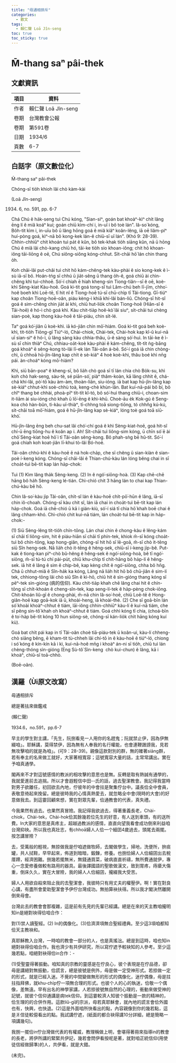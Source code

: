```yaml
---
title: "毋通相排斥"
categories:
  - 散文
tags:
  - 賴仁聲 Loā Jîn-seng
toc: true
toc_sticky: true
---
```


# M̄-thang saⁿ pâi-thek

## 文獻資訊

| 項目 | 資料 |
|---|---|
| 作者 | 賴仁聲 Loā Jîn-seng |
| 卷期 | 台灣教會公報 |
| 卷期 | 第591卷 |
| 日期 | 1934/6 |
| 頁數 | 6-7 |

## 白話字（原文數位化）

M̄-thang saⁿ pâi-thek

Chóng-sī tio̍h khioh lâi chò kàm-kài

(Loā Jîn-seng)

1934. 6, no. 591, pp. 6-7

Chá Chú ê ha̍k-seng tuì Chú kóng, "Sian-siⁿ, goán bat khoàⁿ-kìⁿ chi̍t lâng ēng lí ê miâ koáⁿ kuí; goán chiū kìm-chí i, in-uī i bô toè lán". Iâ-so͘ kóng, Bo̍h-tit kìm i, in-uīu bô ū lâng hōng goá ê miâ kiâⁿ koân-lêng, iā oē liâm-piⁿ huí-pòng goá, kìⁿ-nā bô kong-kek lán-ê chiū-sī uī lán". (Khó 9: 28-39). Chhin-chhiūⁿ chit khoán tuì pa̍t ê kûn, bô tek-khak tio̍h siāng kûn, nā ū hōng Chú ê miâ lâi chò-kang chiū hó, tāi-ke tio̍h sio khoan-iông; chit hō khoan-iông tāi-liōng ê oē, Chú siông-siông kóng-chhut. Si̍t-chāi hō͘ lán chin thang o̍h.

Koh chāi-lâi put-châi tuì chit hō kám-chêng-tek kàu-phài ê sio kong-kek ê ì-sù iā-sī bô. Hoán-tńg sī chhú ū jia̍t-sêng ū thang o̍h-ê, goá chiū ài chìn-chêng khì tui-chhoē. Só͘-í chiah ē hiah kheng-sìn Tiong-tiân--sī ê oē, koè-khì Sèng-kiat Kàu-hoē. Goá kì-tit goá tong-sî tuì Lâm-chú beh lī-jīm, chho͘-hoê boeh khì Loē-tē, tī hit nî ê Tiong-hoē tú-sī chū-chi̍p tī Tâi-tiong. Gī-tiúⁿ kap choân Tiong-hoē-oân, piáu kèng-ì khiā khí-lâi bán-liû. Chóng-sī hit-sî goá ê sim-chêng chin jia̍t ài khì, chiū hut-lio̍k choân Tiong-hoē (Hiān-sî ê Tāi-hoē) ê hó-ì chò goá khì. Kàu chit-tia̍p hoê-kò͘ lâi siuⁿ, si̍t-chāi tuì chèng sian-poè, kap thong kàu-hoē ê tāi-piáu, chin si̍t-lé.

Taⁿ goá kó͘-jiân ū koè-khì. iā kó-jiân chin mō͘-hiám. Goá kì-tit goá beh koè-khì, tit-tio̍h Tiōng-gī Tiúⁿ-ló, Chài-chiok, Chài-tek, Chài-hok kap kî-û kuí-nā uī sian-siⁿ ê hó-ì, ū lâng sàng kàu chhia-thâu, ū-ê sàng só͘-huì. In tāi-ke ê ì-sù sī chin thiàⁿ Chú, chhiau-oa̍t-koè kàu-phài ê kám-chêng, ti̍t-ti̍t ǹg-bāng goá khoàⁿ ē sêng-kong tò-lâi lī-ek lán Tâi-oân á-bē. Só͘-í goá iā chin chòng-chì, ū chhoā hū-jîn-lâng kap chi̍t è sè-kiáⁿ 4 hoè koè-khì, thâu boé khì nn̄g pái. àn-choáⁿ kóng mō͘-hiám?

Khì, siū bān-poaⁿ ê kheng-sī, bô lia̍h chò goá sī tī lán chia chò Bo̍k-su, khì koh chò hak-seng, sàu-tè, sé piān-só͘, piàⁿ thâm-koàn, kā lâng chhit ê, chá-chá khí-lâi, pò͘-tō kàu àm-àm, thoàn-liān, siu-ióng. iā bat kap hū-jîn-lâng kap sè-kiáⁿ chhut-khì soè-chhù toà, keng-chè khùn-lân. Bat kuí-nā-pái bô bí, bô chîⁿ thang bé chhài, phoà-pīⁿ ti̍t-ti̍t kî-tó, bô só͘-huì thang chiū-i, choan-sim it-liām ài siu-ióng chò khah ū lō͘-ēng ê khì-khū. Choè-āu e̍k Kok-gú ê Seng-koa chò hàn-bûn, tì-kàu uī-thiàⁿ, tī-chhng toā siong-tiōng, tó chhn̂g kú-kú, si̍t-chāi toā mō͘-hiám, goá ê hū-jîn-lâng kap sè-kiáⁿ, lóng toè goá toā siū-khó͘.

Hū-jîn-lâng ēng beh chu-sat lâi chó͘-chí goá ê khì Sèng-kiat-hoē, goá hit-sî chí-ū ēng tiōng-hu ê koân ap i. Ah! Si̍t-chāi tuì liông-sim kóng, ū chīn só͘ ē ài chō͘ Sèng-kiat hoē hō͘ i tī Tâi-oân sêng-kong. Bô phah-sǹg bē hû-tit. Só͘-í goá chiah koh koat-jiân lī-khui tò-lâi Bó-hoē.

Tâi-oân chhú-khì ê kàu-hoē ē ná hok-cha̍p, che sī chêng ū sian-kiàn ê sian-poè í-keng kóng. Chóng-sī chāi-lâi ê Thian-chú-kàu lán lóng bêng chai in sī choa̍t-tuì bē-tit kap lán ha̍p-chok:

Tuì (1) Kìm lâng tha̍k Sèng-keng. (2) In ê ngó͘-siōng-hoà. (3) Kap chē-chē hāng bô ha̍h Sèng-keng lé-tián. Chì-chió chit 3 hāng lán to chai kap Thian-chú-kàu bē hô.

Chin Iâ-so͘-kàu ji̍p Tâi-oân, chi̍t-sî lán ê kàu-hoē chi̍t-pō͘-hūn ê lâng, iā-sī chin iô-choah. Chóng-sī kàu chit sî, lán iā chai in choa̍t-tuì bē-tit kap lán ha̍p-chok. Goá iā chē-chió ū kā i gián-kiù, só͘-í siá tī chia hō͘ khah boē chai ê lâng chham-khó. Chì-chió chit kuí-nā tiám, lán choa̍t-tuì bē-tit kap in ha̍p-chok:-

(1) Siū Sèng-lêng tit-tio̍h chín-tōng. Lán chai chin ê chong-kàu ê lêng-kám sī chāi tī liông-sim, hit ê piáu-hiān sī chāi tī phín-tek, khiok m̄-sī kóng choa̍t-tuì bô chín-tōng, kap hong-giân, chóng-sī hit hō sī lē-goā, m̄-sī chò it-tēng siū Sîn heng-sek. Nā lia̍h chò it-tēng ê hêng-sek, chiū-sī í-keng ji̍p-bê. Put-kak ê tiong-kan pìⁿ-chò bû-hêng ê hêng-sek ê ngó͘-siōng-hoà, bê tī ngó͘-siōng, m̄-sī tú-tú chí pài-pu̍t, chiū khu-chi̍p tī chi̍t-hāng bô ha̍p-lí ê hêng-sek. iā hit ê lâng ê sim ê chip-bê, kap kèng chi̍t ê ngó͘-siōng, chha bô hn̄g. Chá ū chhut-miâ ê Sîn-ha̍k ka kóng, Lâng nā lia̍h hit hō bô chū-jiân ê sim-lí tek, chhiong-tōng lâi chò siū Sîn ê kì-hō, chiū hit ê sìn-gióng thang kóng sī pēⁿ-tek sìn-gióng (病的信仰). Kàu chit-tia̍p khah chē lâng chai hit ê chín-tōng sī chi̍t-khoán ê cheng-sîn-tek, kap seng-lí-tek ê ha̍p-pèng chok-iōng. Chit-khoán liû-gī ê chong-phài, m̄-nā chin Iâ-so͘-hoē, chiū Loē-tē ê Hong-giân-hoē kap goā-kok iā ū, khoài-heng, iā khoài-thè. (2) Che sī goā-bīn lán só͘ khoài khoàⁿ-chhut ê tiám, lāi-iông chhin-chhiūⁿ kàu-lí ê kuí-nā tiám, che sī pêng sìn-tô͘ khah oh khoàⁿ-chhut ê tiám. Goá chhì kóng tī chia, (choá-bīn ê to͘-ha̍p bē-tit kóng 10 hun siông-sè, chóng-sī kán-lio̍k chi̍t hāng kóng kuí kù).

Goá bat chi̍t pái kap in tī Tâi-oân choè tiā-piáu-tek ū koân-ui, kàu-lí chheng-chò siāng bêng, ē kham-tit tù-chheh lâi chí-tō in ê kàu-hoē ê tiúⁿ-ló, chiong i só͘ kóng ê kín-kín kā i kì, kuí-nā-hoê mn̄g i khoàⁿ án-ni sī tio̍h, chiū tuì lán chèng-thóng sìn-gióng (Eng Sù-tô͘ Sìn-keng  chò kui-chun) ê lâng, kā i khoàⁿ, chiū-sī toā-chhò.

(Boē-oân).

## 漢羅（Ùi原文改寫）

毋通相排斥

總是著抾來做鑑戒

(賴仁聲)

1934.6，no.591，pp.6-7

早主的學生對主講，「先生，阮捌看見一人用你的名趕鬼；阮就禁止伊，因為伊無綴咱」。耶穌講，莫得禁伊，因為無有人奉我的名行權能，也會連鞭譭謗我，見若無攻擊咱的就是為咱」。(可9：28-39)。親像這款對別的群，無的確著siāng群，若有奉主的名來做工就好，大家著相寬容；這號寬容大量的話，主常常講出。實在予咱真通學。

閣再來不才對這號感情的教派的相攻擊的意思也是無。反轉是取有熱誠有通學的，我就愛進前去追揣。所以才會遐輕信中田--氏的話，過去聖潔教會。我記得我當時對男子欲離任，初回欲去內地，佇彼年的中會拄是聚集佇台中。議長佮全中會員，表敬意徛起來挽留。總是彼時我的心情真熱愛去，就忽略全中會(現時的大會)的好意做我去。到這霎回顧來想，實在對眾先輩，佮通教會的代表，真失禮。

今我果然有過去。也果然真冒險。我記得我欲過去，得著重義長老，Chài-chiok，Chài-tek，Chài-hok佮其餘幾若位先生的好意，有人送到車頭，有的送所費。In大家的意思是真疼主，超越過教派的感情，直直向望我看會成功倒來利益咱台灣抑袂。所以我也真壯志，有chhoā婦人人佮一个細囝4歲過去，頭尾去兩擺。按怎講冒險？

去，受萬般的輕視，無掠做我是佇咱遮做牧師，去閣做學生，掃地，洗便所，拚痰罐，共人拭鞋，早早起來，佈道到暗暗，鍛鍊，修養。也捌佮婦人人佮細囝出去稅厝蹛，經濟困難。捌幾若擺無米，無錢通買菜，破病直直祈禱，無所費通就伊，專心一念愛修養做較有路用的器具。最後譯國語的聖歌做漢文，致到胃疼，痔瘡大傷重，倒床久久，實在大冒險，我的婦人人佮細囝，攏綴我大受苦。

婦人人用欲自殺來阻止我的去聖潔會，我彼時只有用丈夫的權壓伊。啊！實在對良心講，有盡所會愛助聖潔會予伊佇台灣成功。無拍算袂扶得。所以我才閣決然離開倒來母會。

台灣此去的教會會那複雜，這是前有先見的先輩已經講。總是在來的天主教咱攏明知in是絕對袂得佮咱合作：

對(1)禁人讀聖經。(2) In的偶像化。(3)佮濟濟項無合聖經禮典。至少這3項咱都知佮天主教袂和。

真耶穌教入台灣，一時咱的教會一部分的人，也是真搖泏。總是到這時，咱也知in絕對袂得佮咱合作。我也濟少有共伊研究，所以寫佇遮予較袂知的人參考。至少這幾若點，咱絕對袂得佮in合作：-

(1)受聖靈得著振動。咱知真的宗教的靈感是在佇良心，彼个表現是在佇品德，卻毋是講絕對無振動，佮謊言，總是彼號是例外，毋是做一定受神形式。若掠做一定的形式，就是已經入迷。不覺的中間變做無形的形式的偶像化，迷佇偶像，毋是拄拄指拜佛，就khu-chi̍p佇一項無合理的形式。也彼个人的心的執迷，佮敬一个偶像，差無遠。早有出名的神學家講，人若掠彼號無自然的心理的，衝動來做受神的記號，就彼个信仰通講是病tek信仰。到這霎較濟人知彼个振動是一款的精神的，佮生理的的合併作用。這款liû-gī的宗派，毋若真耶穌會，就內地的謊言會佮外國也有，快興，也快退。(2)這是外面咱所快看出的點，內容親像到你的幾若點，這是爿信徒較僫看出的點。我試講佇遮，(紙面的都合袂得講10分詳細，總是簡略一項講幾句)。

我捌一擺佮in佇台灣做代表的有權威，教理稱做上明，會堪得著冊來指導in的教會的長老，將伊所講的緊緊共伊記，幾若會問伊看按呢是著，就對咱正統信仰(用使徒信經做歸準)的人，共伊看，就是大錯。

(未完)。
